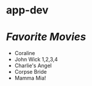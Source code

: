 # app-dev
# *Favorite Movies*
- Coraline
- John Wick 1,2,3,4
- Charlie's Angel
- Corpse Bride
- Mamma Mia!

